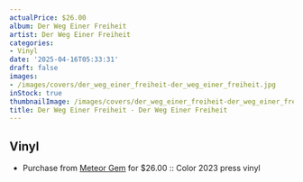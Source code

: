```yaml
---
actualPrice: $26.00
album: Der Weg Einer Freiheit
artist: Der Weg Einer Freiheit
categories:
- Vinyl
date: '2025-04-16T05:33:31'
draft: false
images:
- /images/covers/der_weg_einer_freiheit-der_weg_einer_freiheit.jpg
inStock: true
thumbnailImage: /images/covers/der_weg_einer_freiheit-der_weg_einer_freiheit-thumb.jpg
title: Der Weg Einer Freiheit - Der Weg Einer Freiheit
---
```


## Vinyl
* Purchase from [Meteor Gem](https://meteor-gem.com/products/der-weg-einer-freiheit-der-weg-einer-freiheit-lp) for $26.00 :: Color 2023 press vinyl
